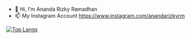 - 👋 Hi, I’m Ananda Rizky Ramadhan
- 📫 My Instagram Account https://www.instagram.com/anandarizkyrm


[![Top Langs](https://github-readme-stats.vercel.app/api/top-langs/?username=anandarizky12&show_icons=true&theme=react)](https://github.com/anandarizky12/buku-tamu.git)
<!---
anandarizky12/anandarizky12 is a ✨ special ✨ repository because its `README.md` (this file) appears on your GitHub profile.
You can click the Preview link to take a look at your changes.
--->
